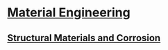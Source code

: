 # [Material Engineering](http://benjaminklassen.com)

## [Structural Materials and Corrosion](cive265.html)
